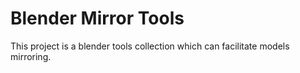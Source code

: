 # Blender Mirror Tools
This project is a blender tools collection which can facilitate models mirroring.
